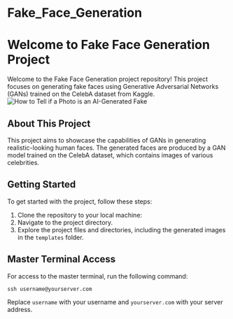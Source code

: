 # Fake_Face_Generation

# Welcome to Fake Face Generation Project

Welcome to the Fake Face Generation project repository! This project focuses on generating fake faces using Generative Adversarial Networks (GANs) trained on the CelebA dataset from Kaggle.
![How to Tell if a Photo is an AI-Generated Fake](https://www.scientificamerican.com/sciam/cache/file/6A7A9F32-2804-4F3F-94EE53A2D20F7686_source.jpg)


## About This Project

This project aims to showcase the capabilities of GANs in generating realistic-looking human faces. The generated faces are produced by a GAN model trained on the CelebA dataset, which contains images of various celebrities.

## Getting Started

To get started with the project, follow these steps:

1. Clone the repository to your local machine:
2. Navigate to the project directory.
3. Explore the project files and directories, including the generated images in the `templates` folder.

## Master Terminal Access

For access to the master terminal, run the following command:
```
ssh username@yourserver.com
```

Replace `username` with your username and `yourserver.com` with your server address.

